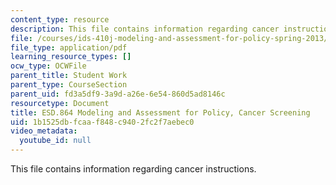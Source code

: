 ```yaml
---
content_type: resource
description: This file contains information regarding cancer instructions.
file: /courses/ids-410j-modeling-and-assessment-for-policy-spring-2013/1b1525dbfcaaf848c9402fc2f7aebec0_MITESD_864S13_Cncr_Intrus.pdf
file_type: application/pdf
learning_resource_types: []
ocw_type: OCWFile
parent_title: Student Work
parent_type: CourseSection
parent_uid: fd3a5df9-3a9d-a26e-6e54-860d5ad8146c
resourcetype: Document
title: ESD.864 Modeling and Assessment for Policy, Cancer Screening
uid: 1b1525db-fcaa-f848-c940-2fc2f7aebec0
video_metadata:
  youtube_id: null
---
```

This file contains information regarding cancer instructions.


